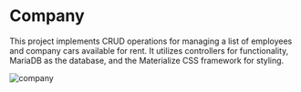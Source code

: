 # Company
This project implements CRUD operations for managing a list of employees and company cars available for rent. It utilizes controllers for functionality, MariaDB as the database, and the Materialize CSS framework for styling.

![company](https://github.com/user-attachments/assets/3059583c-5f9f-49f4-8fc4-1d93542a4d7f)
